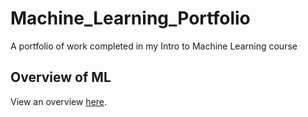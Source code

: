 # Machine_Learning_Portfolio
A portfolio of work completed in my Intro to Machine Learning course

## Overview of ML
View an overview [here](Overview_of_ML.pdf).
